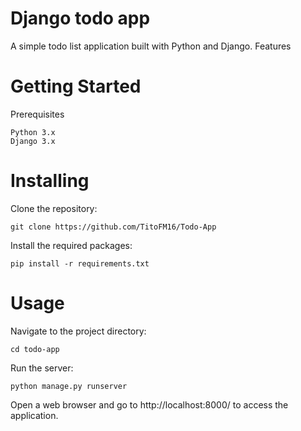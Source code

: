 # Django todo app

A simple todo list application built with Python and Django.
Features

# Getting Started
Prerequisites

    Python 3.x
    Django 3.x

# Installing

Clone the repository:


    git clone https://github.com/TitoFM16/Todo-App

Install the required packages:

    pip install -r requirements.txt

# Usage
Navigate to the project directory:

    cd todo-app

Run the server:

    python manage.py runserver

Open a web browser and go to http://localhost:8000/ to access the application.

